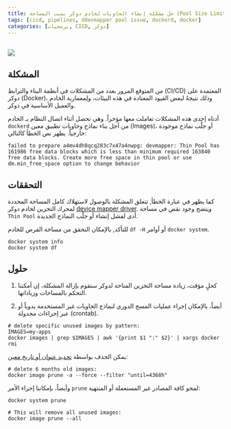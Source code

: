 ```yaml
---
title: حل مشكلة إنشاء الحاويات لخادم دوكر بسبب المساحة (Pool Size Limit)
tags: [cicd, pipelines, ddevmapper pool issue, dockerd, docker]
categories: [برمجيات, CICD, دوكر]
---
```


<br>
<img src="{{ site.baseurl_root }}/public/images/dockerd-ddevmapper-pool-issue.png" class="post-image resize-md center-image" />

## المشكلة

من المتوقع المرور بعدد من المشكلات في أنظمة البناء والترابط (CI/CD) المعتمدة على دوكر (Docker)، وذلك نتيجةً لبعض القيود المعتادة في هذه البيئات، ولِمعمارية الخادم والعميل الأساسية في دوكر.

أدناه إحدى هذه المشكلات تعاملت معها مؤخراً. وهي تحصل أثناء اتصال النظام بـ الخادم `dockerd` من أجل بناء نماذج وحاويات تطبيق معين (Images)، أو جلْب نماذج موجودة خارجياً. يظهر نص الخطأ كالتالي:

```
failed to prepare a4mv4dh8qcq283c7x47a4nwpg: devmapper: Thin Pool has 161986 free data blocks which is less than minimum required 163840 free data blocks. Create more free space in thin pool or use dm.min_free_space option to change behavior
```

<!-- post-excerpt -->

## التحققات

كما يظهر في عبارة الخطأ, تتعلق المشكلة بالوصول لاستهلاك كامل المساحة المحددة لمحرك التخزين لخادم دوكر [device mapper driver](https://docs.docker.com/storage/storagedriver/device-mapper-driver/). ويتضح  وجود نقص  في مساحة `Thin Pool` أدى لفشل إنشاء أو جلْب النماذج الجديدة.

للتأكد, بالإمكان التحقق من مساحة القرص للخادم `df -H` أو أوامر `docker system`.

```shell
docker system info
docker system df
```

## حلول

1. كحلٍ مؤقت، زيادة مساحة التخزين المتاحة لدوكر ستقوم بإزالة المشكلة، إن أمكننا التحكم بالمساحات وزياداتها.

2. أيضاً، بالإمكان إجراء عمليات المسح الدوري لنماذج الحاويات غير المستخدمة يدوياً أو عبر إجراءات مجدولة (crontab).

 ```shell
# delete specific unused images by pattern:
IMAGES=my-apps
docker images | grep $IMAGES | awk '{print $1 ":" $2}' | xargs docker rmi
 ```

 يمكن الحذف بواسطة [تحديد عنوان أو تاريخ معين](https://docs.docker.com/engine/reference/commandline/image_prune/#filtering):

 ```shell
# delete 6 months old images:
docker image prune -a --force --filter "until=4368h"
 ```

وأيضاً، بإمكاننا إجراء الأمر `prune` لمحو كافة المصادر غير المستعملة أو المنتهية:

 ```shell
docker system prune

# This will remove all unused images:
docker image prune --all
 ```
